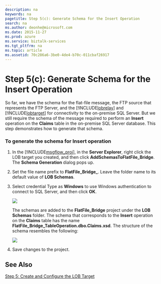 ```yaml
---
description: na
keywords: na
pagetitle: Step 5(c): Generate Schema for the Insert Operation
search: na
ms.author: deonhe@microsoft.com
ms.date: 2015-11-27
ms.prod: azure
ms.service: biztalk-services
ms.tgt_pltfrm: na
ms.topic: article
ms.assetid: 70c286a6-3be0-4de4-b70c-011cbaf26917
---
```

# Step 5(c): Generate Schema for the Insert Operation
So far, we have the schema for the flat-file message, the FTP source that represents the FTP Server, and the [!INCLUDE[lobrelay](/Token/lobrelay_md.md)] and [!INCLUDE[lobtarget](/Token/lobtarget_md.md)] for connectivity to the on-premise SQL Server. But we still require the schema of the message required to perform an **Insert** operation on the **Claims** table in the on-premise SQL Server database. This step demonstrates how to generate that schema.

### To generate the schema for Insert operation

1. In the [!INCLUDE[msgflow_proj](/Token/msgflow_proj_md.md)], in the **Server Explorer**, right click the LOB target you created, and then click **AddSchemasToFlatFile_Bridge**. The **Schema Generation** dialog pops up.

2. Set the file name prefix to **FlatFile_Bridge_**. Leave the folder name to its default value of **LOB Schemas**.

3. Select credential Type as **Windows** to use Windows authentication to connect to SQL Server, and then click **OK**.

   ![](/Image/FFBridge-GenerateSchema.gif)

   The schemas are added to the **FlatFile_Bridge** project under the **LOB Schemas** folder. The schema that corresponds to the **Insert** operation on the **Claims** table has the name **FlatFile_Bridge_TableOperation.dbo.Claims.xsd**. The structure of the schema resembles the following:

   ![](/Image/FFBridge-ClaimsSchema.gif)

4. Save changes to the project.

## See Also
[Step 5: Create and Configure the LOB Target](/Topic/Step_5__Create_and_Configure_the_LOB_Target.md)

